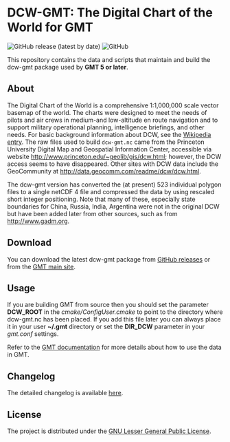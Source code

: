 # DCW-GMT: The Digital Chart of the World for GMT

![GitHub release (latest by date)](https://img.shields.io/github/v/release/GenericMappingTools/dcw-gmt)
![GitHub](https://img.shields.io/github/license/GenericMappingTools/dcw-gmt)

This repository contains the data and scripts that maintain and build
the dcw-gmt package used by **GMT 5 or later**.

## About

The Digital Chart of the World is a comprehensive 1:1,000,000 scale
vector basemap of the world. The charts were designed to meet the needs
of pilots and air crews in medium-and low-altitude en route navigation
and to support military operational planning, intelligence briefings,
and other needs. For basic background information about DCW, see the
[Wikipedia entry](http://en.wikipedia.org/wiki/Digital_Chart_of_the_World).
The raw files used to build `dcw-gmt.nc` came from the Princeton University
Digital Map and Geospatial Information Center, accessible via website
http://www.princeton.edu/~geolib/gis/dcw.html; however, the DCW access
seems to have disappeared.  Other sites with DCW data include the GeoCommunity
at http://data.geocomm.com/readme/dcw/dcw.html.

The dcw-gmt version has converted the (at present) 523 individual
polygon files to a single netCDF 4 file and compressed the data by
using rescaled short integer positioning. Note that many of these,
especially state boundaries for China, Russia, India, Argentina were
not in the original DCW but have been added later from other sources,
such as from http://www.gadm.org.

## Download

You can download the latest dcw-gmt package from
[GitHub releases](https://github.com/GenericMappingTools/dcw-gmt)
or from the [GMT main site](https://www.generic-mapping-tools.org/download/).

## Usage

If you are building GMT from source then you should set the parameter
**DCW_ROOT** in the *cmake/ConfigUser.cmake* to point to the directory where
dcw-gmt.nc has been placed.  If you add this file later you can always
place it in your user **~/.gmt** directory or set the **DIR_DCW** parameter
in your *gmt.conf* settings.

Refer to the [GMT documentation](https://docs.generic-mapping-tools.org/latest/datasets/dcw.html) for more details about how to use the data in GMT.

## Changelog

The detailed changelog is available [here](ChangeLog).

## License

The project is distributed under the
[GNU Lesser General Public License](http://www.gnu.org/licenses/lgpl-3.0.html).
